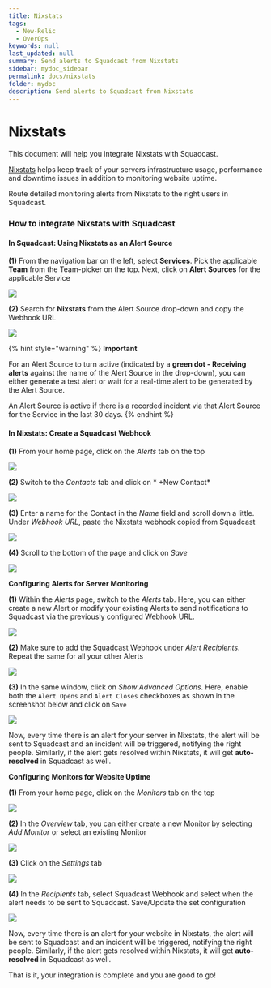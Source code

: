 ```yaml
---
title: Nixstats
tags:
  - New-Relic
  - OverOps
keywords: null
last_updated: null
summary: Send alerts to Squadcast from Nixstats
sidebar: mydoc_sidebar
permalink: docs/nixstats
folder: mydoc
description: Send alerts to Squadcast from Nixstats
---
```


# Nixstats

This document will help you integrate Nixstats with Squadcast.

[Nixstats](https://nixstats.com/) helps keep track of your servers infrastructure usage, performance and downtime issues in addition to monitoring website uptime.

Route detailed monitoring alerts from Nixstats to the right users in Squadcast.

### How to integrate Nixstats with Squadcast

#### In Squadcast: Using Nixstats as an Alert Source

**(1)** From the navigation bar on the left, select **Services**. Pick the applicable **Team** from the Team-picker on the top. Next, click on **Alert Sources** for the applicable Service

![](../../.gitbook/assets/alert\_source\_1.png)

**(2)** Search for **Nixstats** from the Alert Source drop-down and copy the Webhook URL

![](../../.gitbook/assets/nixstats\_1.png)

{% hint style="warning" %}
**Important**

For an Alert Source to turn active (indicated by a **green dot - Receiving alerts** against the name of the Alert Source in the drop-down), you can either generate a test alert or wait for a real-time alert to be generated by the Alert Source.

An Alert Source is active if there is a recorded incident via that Alert Source for the Service in the last 30 days.
{% endhint %}

#### In Nixstats: Create a Squadcast Webhook

**(1)** From your home page, click on the _Alerts_ tab on the top

![](../../.gitbook/assets/nixstats\_2.png)

**(2)** Switch to the _Contacts_ tab and click on \* +New Contact\*

![](../../.gitbook/assets/nixstats\_3.png)

**(3)** Enter a name for the Contact in the _Name_ field and scroll down a little. Under _Webhook URL_, paste the Nixstats webhook copied from Squadcast

![](../../.gitbook/assets/nixstats\_4.png)

**(4)** Scroll to the bottom of the page and click on _Save_

![](../../.gitbook/assets/nixstats\_5.png)

**Configuring Alerts for Server Monitoring**

**(1)** Within the _Alerts_ page, switch to the _Alerts_ tab. Here, you can either create a new Alert or modify your existing Alerts to send notifications to Squadcast via the previously configured Webhook URL.

![](../../.gitbook/assets/nixstats\_6.png)

**(2)** Make sure to add the Squadcast Webhook under _Alert Recipients_. Repeat the same for all your other Alerts

![](../../.gitbook/assets/nixstats\_7.png)

**(3)** In the same window, click on _Show Advanced Options_. Here, enable both the `Alert Opens` and `Alert Closes` checkboxes as shown in the screenshot below and click on `Save`

![](../../.gitbook/assets/nixstats\_8.png)

Now, every time there is an alert for your server in Nixstats, the alert will be sent to Squadcast and an incident will be triggered, notifying the right people. Similarly, if the alert gets resolved within Nixstats, it will get **auto-resolved** in Squadcast as well.

**Configuring Monitors for Website Uptime**

**(1)** From your home page, click on the _Monitors_ tab on the top

![](../../.gitbook/assets/nixstats\_9.png)

**(2)** In the _Overview_ tab, you can either create a new Monitor by selecting _Add Monitor_ or select an existing Monitor

![](../../.gitbook/assets/nixstats\_10.png)

**(3)** Click on the _Settings_ tab

![](../../.gitbook/assets/nixstats\_11.png)

**(4)** In the _Recipients_ tab, select Squadcast Webhook and select when the alert needs to be sent to Squadcast. Save/Update the set configuration

![](../../.gitbook/assets/nixstats\_12.png)

Now, every time there is an alert for your website in Nixstats, the alert will be sent to Squadcast and an incident will be triggered, notifying the right people. Similarly, if the alert gets resolved within Nixstats, it will get **auto-resolved** in Squadcast as well.

That is it, your integration is complete and you are good to go!
